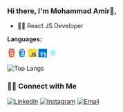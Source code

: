 ### Hi there, I'm Mohammad Amir👦,


- 👨‍💻 React JS Developer

**Languages:**  

<code><img height="20" src="https://raw.githubusercontent.com/github/explore/80688e429a7d4ef2fca1e82350fe8e3517d3494d/topics/html/html.png"></code>
<code><img height="20" src="https://raw.githubusercontent.com/github/explore/80688e429a7d4ef2fca1e82350fe8e3517d3494d/topics/css/css.png"></code>
<code><img height="20" src="https://raw.githubusercontent.com/github/explore/80688e429a7d4ef2fca1e82350fe8e3517d3494d/topics/javascript/javascript.png"></code>
<code><img height="20" src="https://raw.githubusercontent.com/github/explore/80688e429a7d4ef2fca1e82350fe8e3517d3494d/topics/typescript/typescript.png"></code>
<code><img height="20" src="https://raw.githubusercontent.com/github/explore/80688e429a7d4ef2fca1e82350fe8e3517d3494d/topics/react/react.png"></code>

![Top Langs](https://github-readme-stats.vercel.app/api/top-langs/?username=piyush-eon&theme=tokyonight&layout=compact)


<h3> 🤝🏻 Connect with Me </h3>

<p align="center">

<a href="https://www.linkedin.com/in/mohammad-amir-62609329/"><img alt="LinkedIn" src="https://img.shields.io/badge/LinkedIn-Mohammad%20Amir-blue?style=flat-square&logo=linkedin"></a>
<a href="https://www.instagram.com/amirvmohd/"><img alt="Instagram" src="https://img.shields.io/badge/Instagram-amirvmohd-blue?style=flat-square&logo=instagram"></a>
<a href="mailto:amir.sep19@gmail.com"><img alt="Email" src="https://img.shields.io/badge/Email-amir.sep19@gmail.com-blue?style=flat-square&logo=gmail"></a>
</p>

